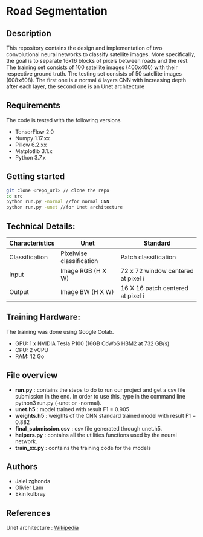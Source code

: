 # Road Segmentation 

## Description 

This repository contains the design and implementation of two convolutional neural networks to classify satellite images. More specifically, the goal is to separate 16x16 blocks of pixels between roads and the rest. 
The training set consists of 100 satellite images (400x400) with their respective ground truth. The testing set consists of 50 satellite images (608x608).
The first one is a normal 4 layers CNN with increasing depth after each layer, the second one is an Unet architecture 

## Requirements

The code is tested with the following versions 
- TensorFlow 2.0
- Numpy 1.17.xx
- Pillow 6.2.xx
- Matplotlib 3.1.x
- Python 3.7.x

## Getting started


 ```bash 
git clone <repo_url> // clone the repo
cd src
python run.py -normal //for normal CNN 
python run.py -unet //for Unet architecture
  ```


## Technical Details: 
  

|Characteristics|Unet|Standard|
|---|---|---|
|Classification |Pixelwise classification|Patch classification|
|Input|Image RGB (H X W)|72 x 72 window centered at pixel i|
|Output|Image BW (H X W)|16 X 16 patch centered at pixel i|


## Training Hardware: 

The training was done using Google Colab. 
- GPU: 1 x NVIDIA Tesla P100 (16GB CoWoS HBM2 at 732 GB/s)
- CPU: 2 vCPU
- RAM: 12 Go

## File overview
* **run.py** : contains the steps to do to run our project and get a csv file submission in the end. In order to use this, type in the command line python3 run.py (-unet or -normal). 
* **unet.h5** : model trained with result F1 = 0.905
* **weights.h5** : weights of the CNN standard trained model with result F1 = 0.882 
* **final_submission.csv** : csv file generated through unet.h5.
* **helpers.py** : contains all the utilities functions used by the neural network.
* **train_xx.py** : contains the training code for the models 
## Authors
* Jalel zghonda
* Olivier Lam
* Ekin kulbray 

## References

Unet architecture : [Wikipedia](https://en.wikipedia.org/wiki/U-Net)